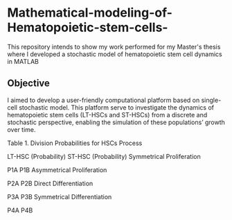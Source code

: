 # Mathematical-modeling-of-Hematopoietic-stem-cells-
This repository intends to show my work performed for my Master's thesis where I developed a stochastic model of hematopoietic stem cell dynamics in MATLAB 

## Objective 
I aimed to develop a user-friendly computational platform based on single-cell stochastic model. This platform serve to investigate the dynamics of hematopoietic stem cells (LT-HSCs and ST-HSCs) from a discrete and stochastic perspective, enabling the simulation of these populations’ growth over time.

Table 1. Division Probabilities for HSCs
Process


LT-HSC (Probability)
ST-HSC (Probability)
Symmetrical Proliferation

P1A
P1B
Asymmetrical Proliferation

P2A
P2B
Direct Differentiation

P3A
P3B
Symmetrical Differentiation

P4A
P4B





